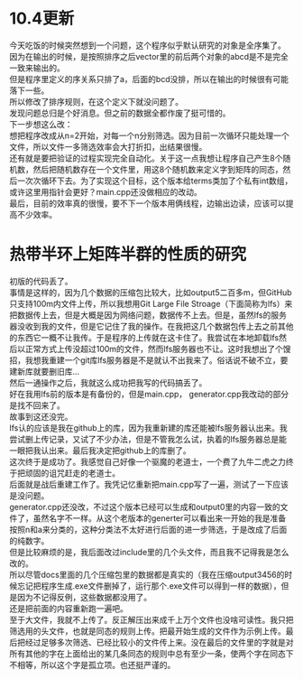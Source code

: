 # 10.4更新  
今天吃饭的时候突然想到一个问题，这个程序似乎默认研究的对象是全序集了。  
因为在输出的时候，是按照排序之后vector里的前后两个对象的abcd是不是完全一致来输出的。  
但是程序里定义的序关系只排了a，后面的bcd没排，所以在输出的时候很有可能落下一些。  
所以修改了排序规则，在这个定义下就没问题了。  
发现问题总归是个好消息。但之前的数据全都作废了挺可惜的。  
下一步想这么改：  
想把程序改成从n=2开始，对每一个n分别筛选。因为目前一次循环只能处理一个文件，所以文件一多筛选效率会大打折扣，出结果很慢。  
还有就是要把验证的过程实现完全自动化。关于这一点我想让程序自己产生8个随机数，然后把随机数存在一个文件里，用这8个随机数来定义字到矩阵的同态，然后一次次循环下去。为了实现这个目标，这个版本给terms类加了个私有int数组，或许这里用指针会更好？main.cpp还没做相应的改动。   
最后，目前的效率真的很慢，要不下一个版本用俩线程，边输出边读，应该可以提高不少效率。

 # 热带半环上矩阵半群的性质的研究

初版的代码丢了。  
事情是这样的，因为几个数据的压缩包比较大，比如output5二百多m，但GitHub只支持100m内文件上传，所以我想用Git Large File Stroage（下面简称为lfs）来把数据传上去，但是大概是因为网络问题，数据传不上去。但是，虽然lfs的服务器没收到我的文件，但是它记住了我的操作。在我把这几个数据包传上去之前其他的东西它一概不让我传。于是程序的上传就在这卡住了。我尝试在本地卸载lfs然后以正常方式上传没超过100m的文件，然而lfs服务器也不让。这时我想出了个馊招，我想我重建一个git库lfs服务器是不是就认不出我来了。俗话说不破不立，要建新库就要删旧库...  
然后一通操作之后，我就这么成功把我写的代码搞丢了。   
好在我用lfs前的版本是有备份的，但是main.cpp， generator.cpp我改动的部分是找不回来了。    
故事到这还没完。  
lfs认的应该是我在github上的库，因为我重新建的库还能被lfs服务器认出来。我尝试删上传记录，又试了不少办法，但是不管我怎么试，执着的lfs服务器总是能一眼把我认出来。最后我决定把github上的库删了。    
这次终于是成功了。我感觉自己好像一个驱魔的老道士，一个费了九牛二虎之力终于把顽固的诅咒赶走的老道士。  
后面就是战后重建工作了。我凭记忆重新把main.cpp写了一遍，测试了一下应该是没问题。  
generator.cpp还没改，不过这个版本已经可以生成和output0里的内容一致的文件了，虽然名字不一样。从这个老版本的generter可以看出来一开始的我是准备按照n和a来分类的，这种分类法不太好进行后面的进一步筛选，于是改成了后面的纯数字。  
但是比较麻烦的是，我后面改过include里的几个头文件，而且我不记得我是怎么改的。  
所以尽管docs里面的几个压缩包里的数据都是真实的（我在压缩output3456的时候忘记把程序生成.exe文件删掉了，运行那个.exe文件可以得到一样的数据），但是因为不记得反例，这些数据都没用了。   
还是把前面的内容重新跑一遍吧。  
至于大文件，我就不上传了。反正解压出来成千上万个文件也没啥可读性。我只把筛选用的头文件，也就是同态的规则上传。把最开始生成的文件作为示例上传。最后把经过足够多次筛选、已经比较小的文件传上来。没在最后的文件里的字就是对所有其他的字在上面给出的某几条同态的规则中总有至少一条，使两个字在同态下不相等，所以这个字是孤立项。也还挺严谨的。